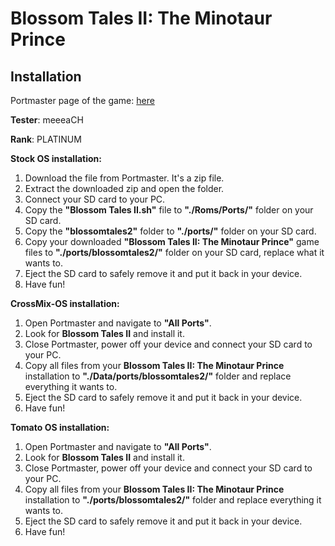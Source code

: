 # Blossom Tales II: The Minotaur Prince

## Installation

Portmaster page of the game: [here](https://portmaster.games/detail.html?name=blossomtales2)


**Tester**: meeeaCH

**Rank**: PLATINUM


**Stock OS installation:**
1. Download the file from Portmaster. It's a zip file.
2. Extract the downloaded zip and open the folder.
3. Connect your SD card to your PC.
4. Copy the **"Blossom Tales II.sh"** file to **"./Roms/Ports/"** folder on your SD card.
5. Copy the **"blossomtales2"** folder to **"./ports/"** folder on your SD card.
6. Copy your downloaded **"Blossom Tales II: The Minotaur Prince"** game files to **"./ports/blossomtales2/"** folder on your SD card, replace what it wants to.
7. Eject the SD card to safely remove it and put it back in your device.
8. Have fun!


**CrossMix-OS installation:**
1. Open Portmaster and navigate to **"All Ports"**.
2. Look for **Blossom Tales II** and install it.
3. Close Portmaster, power off your device and connect your SD card to your PC.
4. Copy all files from your **Blossom Tales II: The Minotaur Prince** installation to **"./Data/ports/blossomtales2/"** folder and replace everything it wants to.
5. Eject the SD card to safely remove it and put it back in your device.
6. Have fun!


**Tomato OS installation:**
1. Open Portmaster and navigate to **"All Ports"**.
2. Look for **Blossom Tales II** and install it.
3. Close Portmaster, power off your device and connect your SD card to your PC.
4. Copy all files from your **Blossom Tales II: The Minotaur Prince** installation to **"./ports/blossomtales2/"** folder and replace everything it wants to.
5. Eject the SD card to safely remove it and put it back in your device.
6. Have fun!